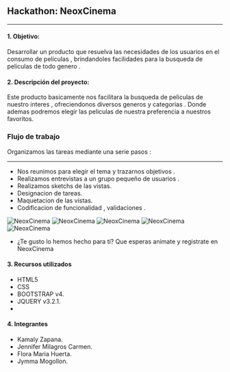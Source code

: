 ## Hackathon: NeoxCinema
***

#### 1. Objetivo:
Desarrollar un producto que resuelva las  necesidades de los usuarios en el consumo de películas , brindandoles  facilidades para la busqueda de peliculas de todo genero .

#### 2. Descripción del proyecto:
Este producto basicamente nos facilitara la busqueda de peliculas de nuestro interes ,
ofreciendonos diversos generos y categorias . Donde ademas podremos elegir las peliculas de nuestra preferencia a nuestros favoritos.

### Flujo de trabajo

Organizamos las tareas  mediante una serie pasos :

---
+  Nos reunimos para elegir el tema y trazarnos objetivos .
+  Realizamos entrevistas a un grupo pequeño de usuarios .
+  Realizamos  sketchs de las vistas.  
+  Designacion de tareas.
+  Maquetacion de las vistas.
+  Codificacion de funcionalidad , validaciones .

![NeoxCinema](assets/images/sk.jpg)
![NeoxCinema](assets/images/sket1.jpg)
![NeoxCinema](assets/images/sket.jpg)
![NeoxCinema](assets/images/skecth.jpg)
![NeoxCinema](assets/images/pizarra.jpeg)













* ¿Te gusto lo hemos hecho para tí? Que esperas animate y registrate en NeoxCinema

#### 3. Recursos utilizados
* HTML5
* CSS
* BOOTSTRAP v4.
* JQUERY v3.2.1.
*

#### 4. Integrantes
* Kamaly Zapana.
* Jennifer Milagros Carmen.
* Flora Maria Huerta.
* Jymma Mogollon.
